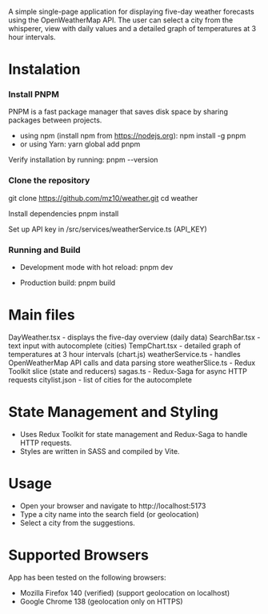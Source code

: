 A simple single-page application for displaying five-day weather forecasts using the OpenWeatherMap API. The user can select a city from the whisperer, view with daily values and a detailed graph of temperatures at 3 hour intervals.

# Instalation
### Install PNPM
PNPM is a fast package manager that saves disk space by sharing packages between projects.
- using npm (install npm from https://nodejs.org):
npm install -g pnpm
- or using Yarn:
yarn global add pnpm

Verify installation by running:
pnpm --version

### Clone the repository
git clone https://github.com/mz10/weather.git
cd weather

Install dependencies
pnpm install

Set up API key in /src/services/weatherService.ts (API_KEY)

### Running and Build
- Development mode with hot reload:
pnpm dev

- Production build:
pnpm build

# Main files
DayWeather.tsx - displays the five-day overview (daily data)
SearchBar.tsx - text input with autocomplete (cities)
TempChart.tsx - detailed graph of temperatures at 3 hour intervals (chart.js)
weatherService.ts - handles OpenWeatherMap API calls and data parsing store
weatherSlice.ts - Redux Toolkit slice (state and reducers)
sagas.ts - Redux-Saga for async HTTP requests
citylist.json - list of cities for the autocomplete

# State Management and Styling
- Uses Redux Toolkit for state management and Redux-Saga to handle HTTP requests.
- Styles are written in SASS and compiled by Vite.

# Usage
- Open your browser and navigate to http://localhost:5173
- Type a city name into the search field (or geolocation)
- Select a city from the suggestions.

# Supported Browsers
App has been tested on the following browsers:
- Mozilla Firefox 140 (verified) (support geolocation on localhost)
- Google Chrome 138 (geolocation only on HTTPS)